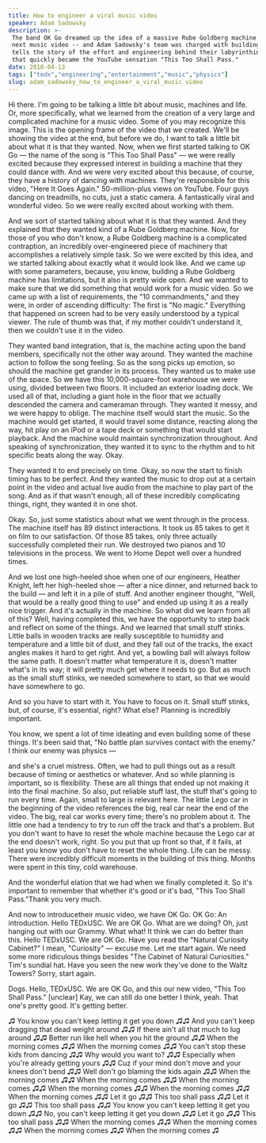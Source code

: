 ```yaml
---
title: How to engineer a viral music video
speaker: Adam Sadowsky
description: >-
 The band OK Go dreamed up the idea of a massive Rube Goldberg machine for their
 next music video -- and Adam Sadowsky's team was charged with building it. He
 tells the story of the effort and engineering behind their labyrinthine creation
 that quickly became the YouTube sensation "This Too Shall Pass."
date: 2010-04-13
tags: ["tedx","engineering","entertainment","music","physics"]
slug: adam_sadowsky_how_to_engineer_a_viral_music_video
---
```


Hi there. I'm going to be talking a little bit about music, machines and life. Or, more
specifically, what we learned from the creation of a very large and complicated machine
for a music video. Some of you may recognize this image. This is the opening frame of the
video that we created. We'll be showing the video at the end, but before we do, I want to
talk a little bit about what it is that they wanted. Now, when we first started talking to
OK Go — the name of the song is "This Too Shall Pass" — we were really excited because
they expressed interest in building a machine that they could dance with. And we were very
excited about this because, of course, they have a history of dancing with machines.
They're responsible for this video, "Here It Goes Again." 50-million-plus views on
YouTube. Four guys dancing on treadmills, no cuts, just a static camera. A fantastically
viral and wonderful video. So we were really excited about working with
them.

And we sort of started talking about what it is that they wanted. And they explained that
they wanted kind of a Rube Goldberg machine. Now, for those of you who don't know, a Rube
Goldberg machine is a complicated contraption, an incredibly over-engineered piece of
machinery that accomplishes a relatively simple task. So we were excited by this idea, and
we started talking about exactly what it would look like. And we came up with some
parameters, because, you know, building a Rube Goldberg machine has limitations, but it
also is pretty wide open. And we wanted to make sure that we did something that would work
for a music video. So we came up with a list of requirements, the "10 commandments," and
they were, in order of ascending difficulty: The first is "No magic." Everything that
happened on screen had to be very easily understood by a typical viewer. The rule of thumb
was that, if my mother couldn't understand it, then we couldn't use it in the
video.

They wanted band integration, that is, the machine acting upon the band members,
specifically not the other way around. They wanted the machine action to follow the song
feeling. So as the song picks up emotion, so should the machine get grander in its
process. They wanted us to make use of the space. So we have this 10,000-square-foot
warehouse we were using, divided between two floors. It included an exterior loading dock.
We used all of that, including a giant hole in the floor that we actually descended the
camera and cameraman through. They wanted it messy, and we were happy to oblige. The
machine itself would start the music. So the machine would get started, it would travel
some distance, reacting along the way, hit play on an iPod or a tape deck or something
that would start playback. And the machine would maintain synchronization throughout. And
speaking of synchronization, they wanted it to sync to the rhythm and to hit specific
beats along the way. Okay.

They wanted it to end precisely on time. Okay, so now the start to finish timing has to be
perfect. And they wanted the music to drop out at a certain point in the video and actual
live audio from the machine to play part of the song. And as if that wasn't enough, all of
these incredibly complicating things, right, they wanted it in one shot.

Okay. So, just some statistics about what we went through in the process. The machine
itself has 89 distinct interactions. It took us 85 takes to get it on film to our
satisfaction. Of those 85 takes, only three actually successfully completed their run. We
destroyed two pianos and 10 televisions in the process. We went to Home Depot well over a
hundred times. 

And we lost one high-heeled shoe when one of our engineers, Heather Knight, left her
high-heeled shoe — after a nice dinner, and returned back to the build — and left it in a
pile of stuff. And another engineer thought, "Well, that would be a really good thing to
use" and ended up using it as a really nice trigger. And it's actually in the machine. So
what did we learn from all of this? Well, having completed this, we have the opportunity
to step back and reflect on some of the things. And we learned that small stuff stinks.
Little balls in wooden tracks are really susceptible to humidity and temperature and a
little bit of dust, and they fall out of the tracks, the exact angles makes it hard to get
right. And yet, a bowling ball will always follow the same path. It doesn't matter what
temperature it is, doesn't matter what's in its way; it will pretty much get where it
needs to go. But as much as the small stuff stinks, we needed somewhere to start, so that
we would have somewhere to go.

And so you have to start with it. You have to focus on it. Small stuff stinks, but, of
course, it's essential, right? What else? Planning is incredibly important.

You know, we spent a lot of time ideating and even building some of these things. It's
been said that, "No battle plan survives contact with the enemy." I think our enemy was
physics — 

and she's a cruel mistress. Often, we had to pull things out as a result because of timing
or aesthetics or whatever. And so while planning is important, so is flexibility. These
are all things that ended up not making it into the final machine. So also, put reliable
stuff last, the stuff that's going to run every time. Again, small to large is relevant
here. The little Lego car in the beginning of the video references the big, real car near
the end of the video. The big, real car works every time; there's no problem about it. The
little one had a tendency to try to run off the track and that's a problem. But you don't
want to have to reset the whole machine because the Lego car at the end doesn't work,
right. So you put that up front so that, if it fails, at least you know you don't have to
reset the whole thing. Life can be messy. There were incredibly difficult moments in the
building of this thing. Months were spent in this tiny, cold warehouse.

And the wonderful elation that we had when we finally completed it. So it's important to
remember that whether it's good or it's bad, "This Too Shall Pass."Thank you very
much.

And now to introducetheir music video, we have OK Go. OK Go: An introduction. Hello
TEDxUSC. We are OK Go. What are we doing? Oh, just hanging out with our Grammy. What what!
It think we can do better than this. Hello TEDxUSC. We are OK Go. Have you read the
"Natural Curiosity Cabinet?" I mean, "Curiosity" — excuse me. Let me start again. We need
some more ridiculous things besides "The Cabinet of Natural Curiosities." Tim's sundial
hat. Have you seen the new work they've done to the Waltz Towers? Sorry, start again.

Dogs. Hello, TEDxUSC. We are OK Go, and this our new video, "This Too Shall Pass."
[unclear] Kay, we can still do one better I think, yeah. That one's pretty good. It's
getting better.

♫ You know you can't keep letting it get you down ♫♫ And you can't keep dragging that dead
weight around ♫♫ If there ain't all that much to lug around ♫♫ Better run like hell when
you hit the ground ♫♫ When the morning comes ♫♫ When the morning comes ♫♫ You can't stop
these kids from dancing ♫♫ Why would you want to? ♫♫ Especially when you're already
getting yours ♫♫ Cuz if your mind don't move and your knees don't bend ♫♫ Well don't go
blaming the kids again ♫♫ When the morning comes ♫♫ When the morning comes ♫♫ When the
morning comes ♫♫ When the morning comes ♫♫ When the morning comes ♫♫ When the morning
comes ♫♫ Let it go ♫♫ This too shall pass ♫♫ Let it go ♫♫ This too shall pass ♫♫ You know
you can't keep letting it get you down ♫♫ No, you can't keep letting it get you down ♫♫
Let it go ♫♫ This too shall pass ♫♫ When the morning comes ♫♫ When the morning comes ♫♫
When the morning comes ♫♫ When the morning comes ♫

<!--
ad_duration=3.33
event="TEDxUSC"
external_start_time=0
intro_duration=11.82
is_subtitle_required="False"
is_talk_featured="True"
language="en"
language_swap="False"
native_language="en"
number_of_related_talks=6
number_of_speakers=1
number_of_subtitled_videos=32
number_of_tags=5
number_of_talk_download_languages=33
number_of_talk_more_resources=0
number_of_talk_recommendations=0
number_of_talks_take_actions=0
post_ad_duration=0.83
published_timestamp="2010-06-04 09:12:00"
recording_date="2010-04-13"
speaker_description="Creative entrepreneur"
speaker_is_published=1
speaker_name="Adam Sadowsky"
talk_name="How to engineer a viral music video"
talks_tags=["tedx","engineering","entertainment","music","physics"]
url_audio="https://download.ted.com/talks/AdamSadowsky_2010X.mp3?apikey=acme-roadrunner"
url_photo_speaker="https://pe.tedcdn.com/images/ted/88292bb75a8c1f41ff4daa311f62aee037ce1020_254x191.jpg"
url_photo_talk="https://s3.amazonaws.com/talkstar-photos/uploads/ef63b257-03e4-438d-92c9-c4795af43562/AdamSadowsky_2010X-embed.jpg"
url_webpage="https://www.ted.com/talks/adam_sadowsky_how_to_engineer_a_viral_music_video"
video_type_name="TEDx Talk"
-->